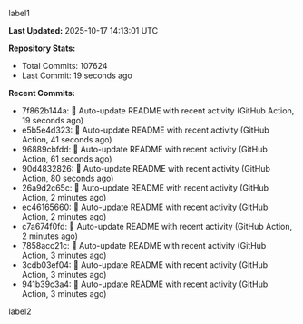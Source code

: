 
label1 
<!-- ACTIVITY_START -->
**Last Updated:** 2025-10-17 14:13:01 UTC

**Repository Stats:**
- Total Commits: 107624
- Last Commit: 19 seconds ago

**Recent Commits:**
- 7f862b144a: 🤖 Auto-update README with recent activity (GitHub Action, 19 seconds ago)
- e5b5e4d323: 🤖 Auto-update README with recent activity (GitHub Action, 41 seconds ago)
- 96889cbfdd: 🤖 Auto-update README with recent activity (GitHub Action, 61 seconds ago)
- 90d4832826: 🤖 Auto-update README with recent activity (GitHub Action, 80 seconds ago)
- 26a9d2c65c: 🤖 Auto-update README with recent activity (GitHub Action, 2 minutes ago)
- ec46165660: 🤖 Auto-update README with recent activity (GitHub Action, 2 minutes ago)
- c7a674f0fd: 🤖 Auto-update README with recent activity (GitHub Action, 2 minutes ago)
- 7858acc21c: 🤖 Auto-update README with recent activity (GitHub Action, 3 minutes ago)
- 3cdb03ef04: 🤖 Auto-update README with recent activity (GitHub Action, 3 minutes ago)
- 941b39c3a4: 🤖 Auto-update README with recent activity (GitHub Action, 3 minutes ago)
<!-- ACTIVITY_END -->

label2
